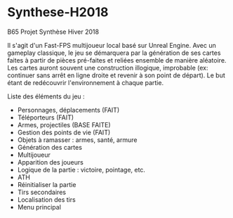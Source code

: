 # Synthese-H2018
B65 Projet Synthèse Hiver 2018

Il s'agit d'un Fast-FPS multijoueur local basé sur Unreal Engine. Avec un gameplay classique, le jeu se démarquera par la génération de ses cartes faites à partir de pièces pré-faites et reliées ensemble de manière aléatoire. Les cartes auront souvent une construction illogique, improbable (ex: continuer sans arrêt en ligne droite et revenir à son point de départ). Le but étant de redécouvrir l'environnement à chaque partie.

Liste des éléments du jeu :

- Personnages, déplacements (FAIT)
- Téléporteurs (FAIT)
- Armes, projectiles (BASE FAITE)
- Gestion des points de vie (FAIT)
- Objets à ramasser : armes, santé, armure
- Génération des cartes
- Multijoueur
- Apparition des joueurs
- Logique de la partie : victoire, pointage, etc.
- ATH
- Réinitialiser la partie
- Tirs secondaires
- Localisation des tirs
- Menu principal
